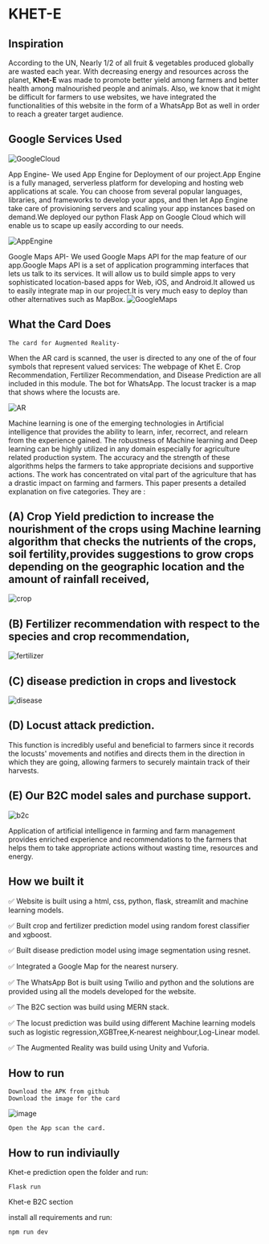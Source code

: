 # KHET-E

## Inspiration
According to the UN, Nearly 1/2 of all fruit & vegetables produced globally are wasted each year. With decreasing energy and resources across the planet, **Khet-E** was made to promote better yield among farmers and better health among malnourished people and animals. Also, we know that it might be difficult for farmers to use websites, we have integrated the functionalities of this website in the form of a WhatsApp Bot as well in order to reach a greater target audience.

## Google Services Used
![GoogleCloud](https://i.pcmag.com/imagery/reviews/02yVL9f8Jw1atwoG6sgFZDH-7.fit_scale.size_760x427.v1569482492.jpg)

App Engine- We used App Engine for Deployment of our project.App Engine is a fully managed, serverless platform for developing and hosting web applications at scale. You can choose from several popular languages, libraries, and frameworks to develop your apps, and then let App Engine take care of provisioning servers and scaling your app instances based on demand.We deployed our python Flask App on Google Cloud which will enable us to scape up easily according to our needs.

![AppEngine](https://habrastorage.org/webt/4m/mp/dz/4mmpdzaun1lqnfbqlluwok_kiie.jpeg)

Google Maps API- We used Google Maps API for the map feature of our app.Google Maps API is a set of application programming interfaces that lets us talk to its services. It will allow us to build simple apps to very sophisticated location-based apps for Web, iOS, and Android.It allowed us to easily integrate map in our project.It is very much easy to deploy than other alternatives such as MapBox.
![GoogleMaps](https://www.howtogeek.com/wp-content/uploads/2021/01/google-maps-satellite.png?height=200p&trim=2,2,2,2)
## What the Card Does
	The card for Augmented Reality-
  When the AR card is scanned, the user is directed to any one of the of four symbols that represent valued services:
	The webpage of Khet E.
	Crop Recommendation, Fertilizer Recommendation, and Disease Prediction are all included in this module.
	The bot for WhatsApp.
	The locust tracker is a map that shows where the locusts are.

![AR](https://user-images.githubusercontent.com/72274851/160909229-e2e9dde3-ea9f-4152-a93d-5ebe1bcb7172.gif)


Machine learning is one of the emerging technologies in Artificial intelligence that provides the ability to learn, infer, recorrect, and relearn from the experience gained. The robustness of Machine learning and Deep learning can be highly utilized in any domain especially for agriculture related production system. The accuracy and the strength of these algorithms helps the farmers to take appropriate decisions and supportive actions. 
The work has concentrated on vital part of the agriculture that has a drastic impact on farming and farmers. This paper presents a detailed explanation on five categories. They are :

## (A) Crop Yield prediction to increase the nourishment of the crops using Machine learning algorithm that checks the nutrients of the crops, soil fertility,provides suggestions to grow crops depending on the geographic location and the amount of rainfall received, 
![crop](https://user-images.githubusercontent.com/72274851/160910645-674b7e3c-781e-48b3-be67-5f124b4c561a.gif)

## (B) Fertilizer recommendation with respect to the species and crop recommendation, 
![fertilizer](https://user-images.githubusercontent.com/72274851/160910684-408d3e09-f9c0-4eeb-a627-101e63828afb.gif)

## (C) disease prediction in crops and livestock 

![disease](https://user-images.githubusercontent.com/72274851/160911023-903dc312-91ca-466b-9e2e-b7f7d3d06f4e.gif)


## (D) Locust attack prediction. 
This function is incredibly useful and beneficial to farmers since it records the locusts' movements and notifies and directs them in the direction in which they are going, allowing farmers to securely maintain track of their harvests.

## (E) Our B2C model sales and purchase support. 
![b2c](https://user-images.githubusercontent.com/72274851/160911131-3b0f922d-c2f1-44ee-820c-cae64001aebf.gif)


Application of artificial intelligence in farming and farm management provides enriched experience and recommendations to the farmers that helps them to take appropriate actions without wasting time, resources and energy.



## How we built it

✅ Website is built using a html, css, python, flask, streamlit and machine learning models.  

✅ Built crop and fertilizer prediction model using random forest classifier and xgboost.  

✅ Built disease prediction model using image segmentation using resnet.  

✅ Integrated a Google Map for the nearest nursery.  

✅ The WhatsApp Bot is built using Twilio and python and the solutions are provided using all the models developed for the website.  

✅ The B2C section was build using MERN stack.

✅ The locust prediction was build using different Machine learning models such as logistic regression,XGBTree,K-nearest neighbour,Log-Linear model.

✅ The Augmented Reality was build using Unity and Vuforia.


## How to run
    Download the APK from github
    Download the image for the card
   ![image](https://github.com/JoelJJoseph/KHET-E/blob/main/AR%20CARD.jpg)
   
    Open the App scan the card.
    
    
## How to run indiviaully 
   Khet-e prediction
      open the folder and run:
   
    Flask run
    
   Khet-e B2C section
   
   install all requirements and run:
   
    npm run dev
    
    
   
    
